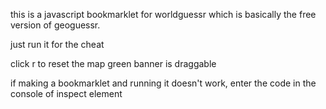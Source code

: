 this is a javascript bookmarklet for worldguessr which is basically the free version of geoguessr.

just run it for the cheat

click r to reset the map
green banner is draggable


if making a bookmarklet and running it doesn't work, enter the code in the console of inspect element
